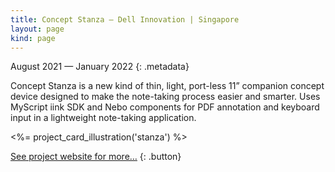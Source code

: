 ```yaml
---
title: Concept Stanza — Dell Innovation | Singapore
layout: page
kind: page
---
```



August 2021 — January 2022
{: .metadata}

Concept Stanza is a new kind of thin, light, port-less 11” companion concept device designed to make the note-taking process easier and smarter. Uses MyScript iink SDK and Nebo components for PDF annotation and keyboard input in a lightweight note-taking application.

<%= project_card_illustration('stanza') %>

[See project website for more…](https://www.dell.com/apsZKM6rVKs)
{: .button}
